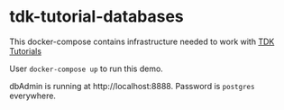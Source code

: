 # tdk-tutorial-databases

This docker-compose contains infrastructure needed to work with [TDK Tutorials](https://docs.synthesized.io/tdk/latest/user_guide/tutorial/configuration)

User `docker-compose up` to run this demo.

dbAdmin is running at http://localhost:8888. Password is `postgres` everywhere.
